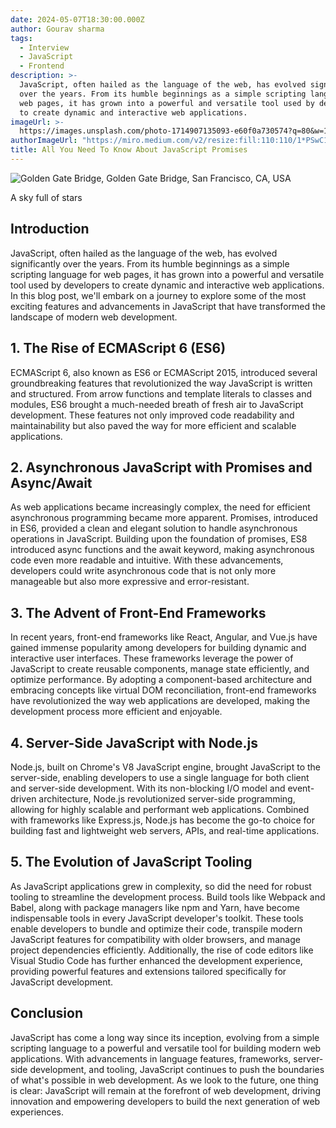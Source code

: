 ```yaml
---
date: 2024-05-07T18:30:00.000Z
author: Gourav sharma
tags:
  - Interview
  - JavaScript
  - Frontend
description: >-
  JavaScript, often hailed as the language of the web, has evolved significantly
  over the years. From its humble beginnings as a simple scripting language for
  web pages, it has grown into a powerful and versatile tool used by developers
  to create dynamic and interactive web applications.
imageUrl: >-
  https://images.unsplash.com/photo-1714907135093-e60f0a730574?q=80&w=1836&auto=format&fit=crop&ixlib=rb-4.0.3&ixid=M3wxMjA3fDB8MHxwaG90by1wYWdlfHx8fGVufDB8fHx8fA%3D%3D
authorImageUrl: "https://miro.medium.com/v2/resize:fill:110:110/1*PSwC19ClehTGmCyJshMUdg.jpeg"
title: All You Need To Know About JavaScript Promises
---
```


![Golden Gate Bridge, Golden Gate Bridge, San Francisco, CA, USA](https://images.unsplash.com/photo-1714907135093-e60f0a730574?q=80&w=1836&auto=format&fit=crop&ixlib=rb-4.0.3&ixid=M3wxMjA3fDB8MHxwaG90by1wYWdlfHx8fGVufDB8fHx8fA%3D%3D)

<figcaption>A sky full of stars</figcaption>

## Introduction

JavaScript, often hailed as the language of the web, has evolved significantly over the years. From its humble beginnings as a simple scripting language for web pages, it has grown into a powerful and versatile tool used by developers to create dynamic and interactive web applications. In this blog post, we'll embark on a journey to explore some of the most exciting features and advancements in JavaScript that have transformed the landscape of modern web development.

## 1. The Rise of ECMAScript 6 (ES6)

ECMAScript 6, also known as ES6 or ECMAScript 2015, introduced several groundbreaking features that revolutionized the way JavaScript is written and structured. From arrow functions and template literals to classes and modules, ES6 brought a much-needed breath of fresh air to JavaScript development. These features not only improved code readability and maintainability but also paved the way for more efficient and scalable applications.

## 2. Asynchronous JavaScript with Promises and Async/Await

As web applications became increasingly complex, the need for efficient asynchronous programming became more apparent. Promises, introduced in ES6, provided a clean and elegant solution to handle asynchronous operations in JavaScript. Building upon the foundation of promises, ES8 introduced async functions and the await keyword, making asynchronous code even more readable and intuitive. With these advancements, developers could write asynchronous code that is not only more manageable but also more expressive and error-resistant.

## 3. The Advent of Front-End Frameworks

In recent years, front-end frameworks like React, Angular, and Vue.js have gained immense popularity among developers for building dynamic and interactive user interfaces. These frameworks leverage the power of JavaScript to create reusable components, manage state efficiently, and optimize performance. By adopting a component-based architecture and embracing concepts like virtual DOM reconciliation, front-end frameworks have revolutionized the way web applications are developed, making the development process more efficient and enjoyable.

## 4. Server-Side JavaScript with Node.js

Node.js, built on Chrome's V8 JavaScript engine, brought JavaScript to the server-side, enabling developers to use a single language for both client and server-side development. With its non-blocking I/O model and event-driven architecture, Node.js revolutionized server-side programming, allowing for highly scalable and performant web applications. Combined with frameworks like Express.js, Node.js has become the go-to choice for building fast and lightweight web servers, APIs, and real-time applications.

## 5. The Evolution of JavaScript Tooling

As JavaScript applications grew in complexity, so did the need for robust tooling to streamline the development process. Build tools like Webpack and Babel, along with package managers like npm and Yarn, have become indispensable tools in every JavaScript developer's toolkit. These tools enable developers to bundle and optimize their code, transpile modern JavaScript features for compatibility with older browsers, and manage project dependencies efficiently. Additionally, the rise of code editors like Visual Studio Code has further enhanced the development experience, providing powerful features and extensions tailored specifically for JavaScript development.

## Conclusion

JavaScript has come a long way since its inception, evolving from a simple scripting language to a powerful and versatile tool for building modern web applications. With advancements in language features, frameworks, server-side development, and tooling, JavaScript continues to push the boundaries of what's possible in web development. As we look to the future, one thing is clear: JavaScript will remain at the forefront of web development, driving innovation and empowering developers to build the next generation of web experiences.
